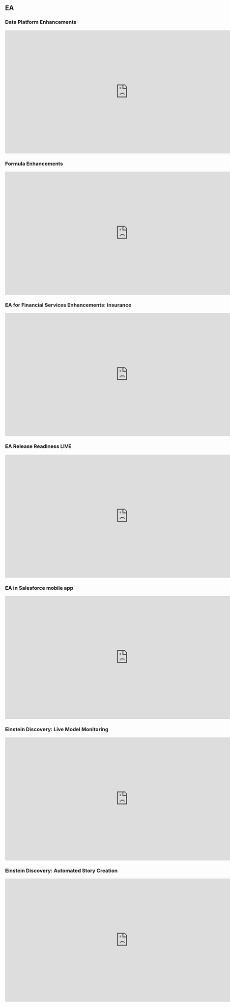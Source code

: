 ##  EA

### Data Platform Enhancements
<iframe width="800" height="400" src="https://www.youtube.com/embed/IAdqH3EvuAM" frameborder="0" allow="accelerometer; autoplay; encrypted-media; gyroscope; picture-in-picture" allowfullscreen></iframe>


### Formula Enhancements
<iframe width="800" height="400" src="https://www.youtube.com/embed/lqy4nTxHwNY" frameborder="0" allow="accelerometer; autoplay; encrypted-media; gyroscope; picture-in-picture" allowfullscreen></iframe>

### EA for Financial Services Enhancements: Insurance

<iframe width="800" height="400" src="https://www.youtube.com/embed/K5Fvk5m0x_A" frameborder="0" allow="accelerometer; autoplay; encrypted-media; gyroscope; picture-in-picture" allowfullscreen></iframe>

### EA Release Readiness LIVE

<iframe width="800" height="400" src="https://www.youtube.com/embed/WpWMuJ94Bvg" frameborder="0" allow="accelerometer; autoplay; encrypted-media; gyroscope; picture-in-picture" allowfullscreen></iframe>


###  EA in Salesforce mobile app

<iframe width="800" height="400" src="https://www.youtube.com/embed/MV0UOYXVw2g" frameborder="0" allow="accelerometer; autoplay; encrypted-media; gyroscope; picture-in-picture" allowfullscreen></iframe>

###  Einstein Discovery: Live Model Monitoring

<iframe width="800" height="400" src="https://www.youtube.com/embed/LC_nFOp7bpc" frameborder="0" allow="accelerometer; autoplay; encrypted-media; gyroscope; picture-in-picture" allowfullscreen></iframe>

### Einstein Discovery: Automated Story Creation

<iframe width="800" height="400" src="https://www.youtube.com/embed/T9lu9HVSbPo" frameborder="0" allow="accelerometer; autoplay; encrypted-media; gyroscope; picture-in-picture" allowfullscreen></iframe>

